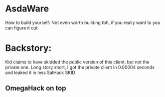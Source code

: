# AsdaWare
How to build yourself:
Not even worth building tbh, if you really want to you can figure it out

# Backstory:
Kid claims to have skidded the public version of this client, but not the private one.
Long story short, I got the private client in 0.00004 seconds and leaked it in less
SalHack SKID


## OmegaHack on top
